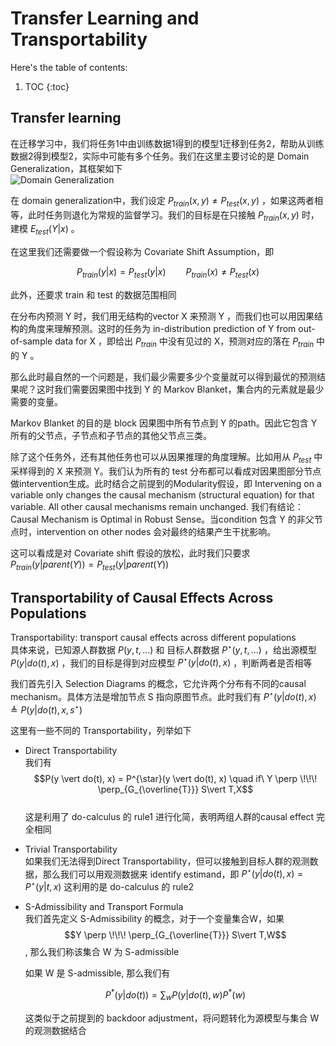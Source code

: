 # Transfer Learning and Transportability

Here's the table of contents:

1. TOC
{:toc}

## Transfer learning
在迁移学习中，我们将任务1中由训练数据1得到的模型1迁移到任务2，帮助从训练数据2得到模型2，实际中可能有多个任务。我们在这里主要讨论的是 Domain Generalization，其框架如下  
![Domain Generalization](/images/ICI_lec12_1.JPG "Domain Generalization")   

在 domain generalization中，我们设定 $P_{train}(x,y)\neq P_{test}(x,y)$ ，如果这两者相等，此时任务则退化为常规的监督学习。我们的目标是在只接触 $P_{train}(x,y)$ 时，建模 $E_{test}(Y\vert x)$ 。

在这里我们还需要做一个假设称为 Covariate Shift Assumption，即

$$P_{train}(y\vert x) =  P_{test}(y \vert x) \qquad P_{train}(x)\neq P_{test}(x)$$

此外，还要求 train 和 test 的数据范围相同

在分布内预测 Y 时，我们用无结构的vector X 来预测 Y ，而我们也可以用因果结构的角度来理解预测。这时的任务为 in-distribution prediction of Y from out-of-sample data for X ，即给出 $P_{train}$ 中没有见过的 X，预测对应的落在 $P_{train}$ 中的 Y 。

那么此时最自然的一个问题是，我们最少需要多少个变量就可以得到最优的预测结果呢？这时我们需要因果图中找到 Y 的 Markov Blanket，集合内的元素就是最少需要的变量。

Markov Blanket 的目的是 block 因果图中所有节点到 Y 的path。因此它包含 Y 所有的父节点，子节点和子节点的其他父节点三类。


除了这个任务外，还有其他任务也可以从因果推理的角度理解。比如用从 $P_{test}$ 中采样得到的 X 来预测 Y。我们认为所有的 test 分布都可以看成对因果图部分节点做intervention生成。此时结合之前提到的Modularity假设，即 Intervening on a
variable only changes the causal mechanism (structural equation) for that variable. All other causal mechanisms remain unchanged. 我们有结论：Causal Mechanism is Optimal in Robust Sense。当condition 包含 Y 的非父节点时，intervention on other nodes 会对最终的结果产生干扰影响。

这可以看成是对 Covariate shift 假设的放松，此时我们只要求 $P_{train}(y\vert parent(Y)) =  P_{test}(y \vert parent(Y))$

## Transportability of Causal Effects Across Populations
Transportability: transport causal effects across different populations  
具体来说，已知源人群数据 $P(y,t,...)$ 和 目标人群数据 $P^{\star}(y,t,...)$ ，给出源模型 $P(y\vert do(t),x)$ ，我们的目标是得到对应模型 $P^{\star}(y\vert do(t),x)$ ，判断两者是否相等

我们首先引入 Selection Diagrams 的概念，它允许两个分布有不同的causal mechanism。具体方法是增加节点 S 指向原图节点。此时我们有 $P^{\star}(y \vert do(t), x) \triangleq P(y \vert do(t), x, s^{\star})$

这里有一些不同的 Transportability，列举如下
* Direct Transportability  
  我们有 $$P(y \vert do(t), x) = P^{\star}(y \vert do(t), x) \quad if\ Y \perp \!\!\! \perp_{G_{\overline{T}}} S\vert T,X$$  
  这是利用了 do-calculus 的 rule1 进行化简，表明两组人群的causal effect 完全相同
* Trivial Transportability  
  如果我们无法得到Direct Transportability，但可以接触到目标人群的观测数据，那么我们可以用观测数据来 identify estimand，即 $P^{\star}(y \vert do(t), x) = P^{\star}(y \vert t, x)$ 这利用的是 do-calculus 的 rule2
* S-Admissibility and Transport Formula  
  我们首先定义 S-Admissibility 的概念，对于一个变量集合W，如果 $$Y \perp \!\!\! \perp_{G_{\overline{T}}} S\vert T,W$$ , 那么我们称该集合 W 为 S-admissible

  如果 W 是 S-admissible, 那么我们有

  $$P^*(y\vert do(t))=\sum_wP(y\vert do(t),w)P^*(w)$$
  
  这类似于之前提到的 backdoor adjustment，将问题转化为源模型与集合 W 的观测数据结合

